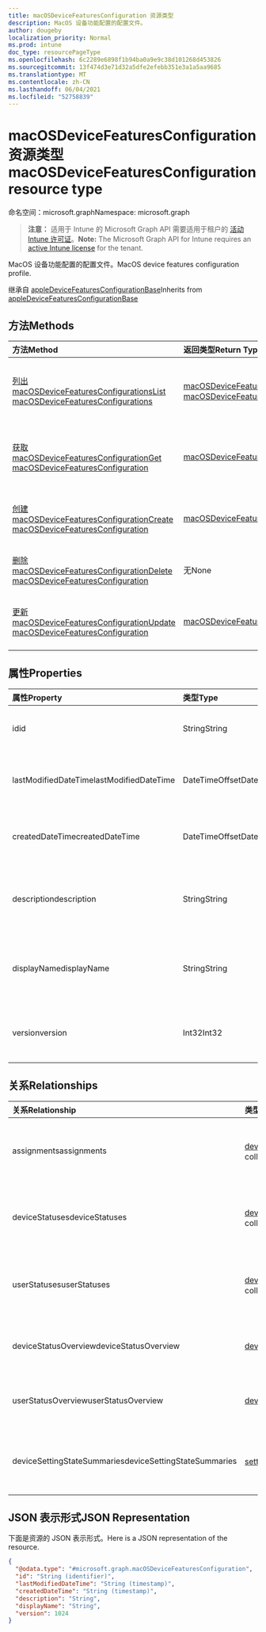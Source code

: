 ```yaml
---
title: macOSDeviceFeaturesConfiguration 资源类型
description: MacOS 设备功能配置的配置文件。
author: dougeby
localization_priority: Normal
ms.prod: intune
doc_type: resourcePageType
ms.openlocfilehash: 6c2289e6898f1b94ba0a9e9c38d101268d453826
ms.sourcegitcommit: 13f474d3e71d32a5dfe2efebb351e3a1a5aa9685
ms.translationtype: MT
ms.contentlocale: zh-CN
ms.lasthandoff: 06/04/2021
ms.locfileid: "52758839"
---
```

# <a name="macosdevicefeaturesconfiguration-resource-type"></a><span data-ttu-id="643b7-103">macOSDeviceFeaturesConfiguration 资源类型</span><span class="sxs-lookup"><span data-stu-id="643b7-103">macOSDeviceFeaturesConfiguration resource type</span></span>

<span data-ttu-id="643b7-104">命名空间：microsoft.graph</span><span class="sxs-lookup"><span data-stu-id="643b7-104">Namespace: microsoft.graph</span></span>

> <span data-ttu-id="643b7-105">**注意：** 适用于 Intune 的 Microsoft Graph API 需要适用于租户的 [活动 Intune 许可证](https://go.microsoft.com/fwlink/?linkid=839381)。</span><span class="sxs-lookup"><span data-stu-id="643b7-105">**Note:** The Microsoft Graph API for Intune requires an [active Intune license](https://go.microsoft.com/fwlink/?linkid=839381) for the tenant.</span></span>

<span data-ttu-id="643b7-106">MacOS 设备功能配置的配置文件。</span><span class="sxs-lookup"><span data-stu-id="643b7-106">MacOS device features configuration profile.</span></span>


<span data-ttu-id="643b7-107">继承自 [appleDeviceFeaturesConfigurationBase](../resources/intune-deviceconfig-appledevicefeaturesconfigurationbase.md)</span><span class="sxs-lookup"><span data-stu-id="643b7-107">Inherits from [appleDeviceFeaturesConfigurationBase](../resources/intune-deviceconfig-appledevicefeaturesconfigurationbase.md)</span></span>

## <a name="methods"></a><span data-ttu-id="643b7-108">方法</span><span class="sxs-lookup"><span data-stu-id="643b7-108">Methods</span></span>
|<span data-ttu-id="643b7-109">方法</span><span class="sxs-lookup"><span data-stu-id="643b7-109">Method</span></span>|<span data-ttu-id="643b7-110">返回类型</span><span class="sxs-lookup"><span data-stu-id="643b7-110">Return Type</span></span>|<span data-ttu-id="643b7-111">说明</span><span class="sxs-lookup"><span data-stu-id="643b7-111">Description</span></span>|
|:---|:---|:---|
|[<span data-ttu-id="643b7-112">列出 macOSDeviceFeaturesConfigurations</span><span class="sxs-lookup"><span data-stu-id="643b7-112">List macOSDeviceFeaturesConfigurations</span></span>](../api/intune-deviceconfig-macosdevicefeaturesconfiguration-list.md)|<span data-ttu-id="643b7-113">[macOSDeviceFeaturesConfiguration](../resources/intune-deviceconfig-macosdevicefeaturesconfiguration.md) 集合</span><span class="sxs-lookup"><span data-stu-id="643b7-113">[macOSDeviceFeaturesConfiguration](../resources/intune-deviceconfig-macosdevicefeaturesconfiguration.md) collection</span></span>|<span data-ttu-id="643b7-114">列出 [macOSDeviceFeaturesConfiguration](../resources/intune-deviceconfig-macosdevicefeaturesconfiguration.md) 对象的属性和关系。</span><span class="sxs-lookup"><span data-stu-id="643b7-114">List properties and relationships of the [macOSDeviceFeaturesConfiguration](../resources/intune-deviceconfig-macosdevicefeaturesconfiguration.md) objects.</span></span>|
|[<span data-ttu-id="643b7-115">获取 macOSDeviceFeaturesConfiguration</span><span class="sxs-lookup"><span data-stu-id="643b7-115">Get macOSDeviceFeaturesConfiguration</span></span>](../api/intune-deviceconfig-macosdevicefeaturesconfiguration-get.md)|[<span data-ttu-id="643b7-116">macOSDeviceFeaturesConfiguration</span><span class="sxs-lookup"><span data-stu-id="643b7-116">macOSDeviceFeaturesConfiguration</span></span>](../resources/intune-deviceconfig-macosdevicefeaturesconfiguration.md)|<span data-ttu-id="643b7-117">读取 [macOSDeviceFeaturesConfiguration](../resources/intune-deviceconfig-macosdevicefeaturesconfiguration.md) 对象的属性和关系。</span><span class="sxs-lookup"><span data-stu-id="643b7-117">Read properties and relationships of the [macOSDeviceFeaturesConfiguration](../resources/intune-deviceconfig-macosdevicefeaturesconfiguration.md) object.</span></span>|
|[<span data-ttu-id="643b7-118">创建 macOSDeviceFeaturesConfiguration</span><span class="sxs-lookup"><span data-stu-id="643b7-118">Create macOSDeviceFeaturesConfiguration</span></span>](../api/intune-deviceconfig-macosdevicefeaturesconfiguration-create.md)|[<span data-ttu-id="643b7-119">macOSDeviceFeaturesConfiguration</span><span class="sxs-lookup"><span data-stu-id="643b7-119">macOSDeviceFeaturesConfiguration</span></span>](../resources/intune-deviceconfig-macosdevicefeaturesconfiguration.md)|<span data-ttu-id="643b7-120">创建新的 [macOSDeviceFeaturesConfiguration](../resources/intune-deviceconfig-macosdevicefeaturesconfiguration.md) 对象。</span><span class="sxs-lookup"><span data-stu-id="643b7-120">Create a new [macOSDeviceFeaturesConfiguration](../resources/intune-deviceconfig-macosdevicefeaturesconfiguration.md) object.</span></span>|
|[<span data-ttu-id="643b7-121">删除 macOSDeviceFeaturesConfiguration</span><span class="sxs-lookup"><span data-stu-id="643b7-121">Delete macOSDeviceFeaturesConfiguration</span></span>](../api/intune-deviceconfig-macosdevicefeaturesconfiguration-delete.md)|<span data-ttu-id="643b7-122">无</span><span class="sxs-lookup"><span data-stu-id="643b7-122">None</span></span>|<span data-ttu-id="643b7-123">删除 [macOSDeviceFeaturesConfiguration](../resources/intune-deviceconfig-macosdevicefeaturesconfiguration.md)。</span><span class="sxs-lookup"><span data-stu-id="643b7-123">Deletes a [macOSDeviceFeaturesConfiguration](../resources/intune-deviceconfig-macosdevicefeaturesconfiguration.md).</span></span>|
|[<span data-ttu-id="643b7-124">更新 macOSDeviceFeaturesConfiguration</span><span class="sxs-lookup"><span data-stu-id="643b7-124">Update macOSDeviceFeaturesConfiguration</span></span>](../api/intune-deviceconfig-macosdevicefeaturesconfiguration-update.md)|[<span data-ttu-id="643b7-125">macOSDeviceFeaturesConfiguration</span><span class="sxs-lookup"><span data-stu-id="643b7-125">macOSDeviceFeaturesConfiguration</span></span>](../resources/intune-deviceconfig-macosdevicefeaturesconfiguration.md)|<span data-ttu-id="643b7-126">更新 [macOSDeviceFeaturesConfiguration](../resources/intune-deviceconfig-macosdevicefeaturesconfiguration.md) 对象的属性。</span><span class="sxs-lookup"><span data-stu-id="643b7-126">Update the properties of a [macOSDeviceFeaturesConfiguration](../resources/intune-deviceconfig-macosdevicefeaturesconfiguration.md) object.</span></span>|

## <a name="properties"></a><span data-ttu-id="643b7-127">属性</span><span class="sxs-lookup"><span data-stu-id="643b7-127">Properties</span></span>
|<span data-ttu-id="643b7-128">属性</span><span class="sxs-lookup"><span data-stu-id="643b7-128">Property</span></span>|<span data-ttu-id="643b7-129">类型</span><span class="sxs-lookup"><span data-stu-id="643b7-129">Type</span></span>|<span data-ttu-id="643b7-130">说明</span><span class="sxs-lookup"><span data-stu-id="643b7-130">Description</span></span>|
|:---|:---|:---|
|<span data-ttu-id="643b7-131">id</span><span class="sxs-lookup"><span data-stu-id="643b7-131">id</span></span>|<span data-ttu-id="643b7-132">String</span><span class="sxs-lookup"><span data-stu-id="643b7-132">String</span></span>|<span data-ttu-id="643b7-133">实体的键。</span><span class="sxs-lookup"><span data-stu-id="643b7-133">Key of the entity.</span></span> <span data-ttu-id="643b7-134">继承自 [deviceConfiguration](../resources/intune-deviceconfig-deviceconfiguration.md)</span><span class="sxs-lookup"><span data-stu-id="643b7-134">Inherited from [deviceConfiguration](../resources/intune-deviceconfig-deviceconfiguration.md)</span></span>|
|<span data-ttu-id="643b7-135">lastModifiedDateTime</span><span class="sxs-lookup"><span data-stu-id="643b7-135">lastModifiedDateTime</span></span>|<span data-ttu-id="643b7-136">DateTimeOffset</span><span class="sxs-lookup"><span data-stu-id="643b7-136">DateTimeOffset</span></span>|<span data-ttu-id="643b7-137">上次修改对象的日期/时间。</span><span class="sxs-lookup"><span data-stu-id="643b7-137">DateTime the object was last modified.</span></span> <span data-ttu-id="643b7-138">继承自 [deviceConfiguration](../resources/intune-deviceconfig-deviceconfiguration.md)</span><span class="sxs-lookup"><span data-stu-id="643b7-138">Inherited from [deviceConfiguration](../resources/intune-deviceconfig-deviceconfiguration.md)</span></span>|
|<span data-ttu-id="643b7-139">createdDateTime</span><span class="sxs-lookup"><span data-stu-id="643b7-139">createdDateTime</span></span>|<span data-ttu-id="643b7-140">DateTimeOffset</span><span class="sxs-lookup"><span data-stu-id="643b7-140">DateTimeOffset</span></span>|<span data-ttu-id="643b7-141">创建对象的日期/时间。</span><span class="sxs-lookup"><span data-stu-id="643b7-141">DateTime the object was created.</span></span> <span data-ttu-id="643b7-142">继承自 [deviceConfiguration](../resources/intune-deviceconfig-deviceconfiguration.md)</span><span class="sxs-lookup"><span data-stu-id="643b7-142">Inherited from [deviceConfiguration](../resources/intune-deviceconfig-deviceconfiguration.md)</span></span>|
|<span data-ttu-id="643b7-143">description</span><span class="sxs-lookup"><span data-stu-id="643b7-143">description</span></span>|<span data-ttu-id="643b7-144">String</span><span class="sxs-lookup"><span data-stu-id="643b7-144">String</span></span>|<span data-ttu-id="643b7-145">管理员提供的设备配置的说明。</span><span class="sxs-lookup"><span data-stu-id="643b7-145">Admin provided description of the Device Configuration.</span></span> <span data-ttu-id="643b7-146">继承自 [deviceConfiguration](../resources/intune-deviceconfig-deviceconfiguration.md)</span><span class="sxs-lookup"><span data-stu-id="643b7-146">Inherited from [deviceConfiguration](../resources/intune-deviceconfig-deviceconfiguration.md)</span></span>|
|<span data-ttu-id="643b7-147">displayName</span><span class="sxs-lookup"><span data-stu-id="643b7-147">displayName</span></span>|<span data-ttu-id="643b7-148">String</span><span class="sxs-lookup"><span data-stu-id="643b7-148">String</span></span>|<span data-ttu-id="643b7-149">管理员提供的设备配置的名称。</span><span class="sxs-lookup"><span data-stu-id="643b7-149">Admin provided name of the device configuration.</span></span> <span data-ttu-id="643b7-150">继承自 [deviceConfiguration](../resources/intune-deviceconfig-deviceconfiguration.md)</span><span class="sxs-lookup"><span data-stu-id="643b7-150">Inherited from [deviceConfiguration](../resources/intune-deviceconfig-deviceconfiguration.md)</span></span>|
|<span data-ttu-id="643b7-151">version</span><span class="sxs-lookup"><span data-stu-id="643b7-151">version</span></span>|<span data-ttu-id="643b7-152">Int32</span><span class="sxs-lookup"><span data-stu-id="643b7-152">Int32</span></span>|<span data-ttu-id="643b7-153">设备配置的版本。</span><span class="sxs-lookup"><span data-stu-id="643b7-153">Version of the device configuration.</span></span> <span data-ttu-id="643b7-154">继承自 [deviceConfiguration](../resources/intune-deviceconfig-deviceconfiguration.md)</span><span class="sxs-lookup"><span data-stu-id="643b7-154">Inherited from [deviceConfiguration](../resources/intune-deviceconfig-deviceconfiguration.md)</span></span>|

## <a name="relationships"></a><span data-ttu-id="643b7-155">关系</span><span class="sxs-lookup"><span data-stu-id="643b7-155">Relationships</span></span>
|<span data-ttu-id="643b7-156">关系</span><span class="sxs-lookup"><span data-stu-id="643b7-156">Relationship</span></span>|<span data-ttu-id="643b7-157">类型</span><span class="sxs-lookup"><span data-stu-id="643b7-157">Type</span></span>|<span data-ttu-id="643b7-158">说明</span><span class="sxs-lookup"><span data-stu-id="643b7-158">Description</span></span>|
|:---|:---|:---|
|<span data-ttu-id="643b7-159">assignments</span><span class="sxs-lookup"><span data-stu-id="643b7-159">assignments</span></span>|<span data-ttu-id="643b7-160">[deviceConfigurationAssignment](../resources/intune-deviceconfig-deviceconfigurationassignment.md) 集合</span><span class="sxs-lookup"><span data-stu-id="643b7-160">[deviceConfigurationAssignment](../resources/intune-deviceconfig-deviceconfigurationassignment.md) collection</span></span>|<span data-ttu-id="643b7-161">设备配置文件的分配列表。</span><span class="sxs-lookup"><span data-stu-id="643b7-161">The list of assignments for the device configuration profile.</span></span> <span data-ttu-id="643b7-162">继承自 [deviceConfiguration](../resources/intune-deviceconfig-deviceconfiguration.md)</span><span class="sxs-lookup"><span data-stu-id="643b7-162">Inherited from [deviceConfiguration](../resources/intune-deviceconfig-deviceconfiguration.md)</span></span>|
|<span data-ttu-id="643b7-163">deviceStatuses</span><span class="sxs-lookup"><span data-stu-id="643b7-163">deviceStatuses</span></span>|<span data-ttu-id="643b7-164">[deviceConfigurationDeviceStatus](../resources/intune-deviceconfig-deviceconfigurationdevicestatus.md) 集合</span><span class="sxs-lookup"><span data-stu-id="643b7-164">[deviceConfigurationDeviceStatus](../resources/intune-deviceconfig-deviceconfigurationdevicestatus.md) collection</span></span>|<span data-ttu-id="643b7-165">按设备的设备配置安装状态。</span><span class="sxs-lookup"><span data-stu-id="643b7-165">Device configuration installation status by device.</span></span> <span data-ttu-id="643b7-166">继承自 [deviceConfiguration](../resources/intune-deviceconfig-deviceconfiguration.md)</span><span class="sxs-lookup"><span data-stu-id="643b7-166">Inherited from [deviceConfiguration](../resources/intune-deviceconfig-deviceconfiguration.md)</span></span>|
|<span data-ttu-id="643b7-167">userStatuses</span><span class="sxs-lookup"><span data-stu-id="643b7-167">userStatuses</span></span>|<span data-ttu-id="643b7-168">[deviceConfigurationUserStatus](../resources/intune-deviceconfig-deviceconfigurationuserstatus.md) 集合</span><span class="sxs-lookup"><span data-stu-id="643b7-168">[deviceConfigurationUserStatus](../resources/intune-deviceconfig-deviceconfigurationuserstatus.md) collection</span></span>|<span data-ttu-id="643b7-169">用户的设备配置安装状态。</span><span class="sxs-lookup"><span data-stu-id="643b7-169">Device configuration installation status by user.</span></span> <span data-ttu-id="643b7-170">继承自 [deviceConfiguration](../resources/intune-deviceconfig-deviceconfiguration.md)</span><span class="sxs-lookup"><span data-stu-id="643b7-170">Inherited from [deviceConfiguration](../resources/intune-deviceconfig-deviceconfiguration.md)</span></span>|
|<span data-ttu-id="643b7-171">deviceStatusOverview</span><span class="sxs-lookup"><span data-stu-id="643b7-171">deviceStatusOverview</span></span>|[<span data-ttu-id="643b7-172">deviceConfigurationDeviceOverview</span><span class="sxs-lookup"><span data-stu-id="643b7-172">deviceConfigurationDeviceOverview</span></span>](../resources/intune-deviceconfig-deviceconfigurationdeviceoverview.md)|<span data-ttu-id="643b7-173">设备配置设备状态概述 继承自 [deviceConfiguration](../resources/intune-deviceconfig-deviceconfiguration.md)</span><span class="sxs-lookup"><span data-stu-id="643b7-173">Device Configuration devices status overview Inherited from [deviceConfiguration](../resources/intune-deviceconfig-deviceconfiguration.md)</span></span>|
|<span data-ttu-id="643b7-174">userStatusOverview</span><span class="sxs-lookup"><span data-stu-id="643b7-174">userStatusOverview</span></span>|[<span data-ttu-id="643b7-175">deviceConfigurationUserOverview</span><span class="sxs-lookup"><span data-stu-id="643b7-175">deviceConfigurationUserOverview</span></span>](../resources/intune-deviceconfig-deviceconfigurationuseroverview.md)|<span data-ttu-id="643b7-176">设备配置用户状态概述 继承自 [deviceConfiguration](../resources/intune-deviceconfig-deviceconfiguration.md)</span><span class="sxs-lookup"><span data-stu-id="643b7-176">Device Configuration users status overview Inherited from [deviceConfiguration](../resources/intune-deviceconfig-deviceconfiguration.md)</span></span>|
|<span data-ttu-id="643b7-177">deviceSettingStateSummaries</span><span class="sxs-lookup"><span data-stu-id="643b7-177">deviceSettingStateSummaries</span></span>|<span data-ttu-id="643b7-178">[settingStateDeviceSummary](../resources/intune-deviceconfig-settingstatedevicesummary.md) 集合</span><span class="sxs-lookup"><span data-stu-id="643b7-178">[settingStateDeviceSummary](../resources/intune-deviceconfig-settingstatedevicesummary.md) collection</span></span>|<span data-ttu-id="643b7-179">设备配置设置状态设备摘要 继承自 [deviceConfiguration](../resources/intune-deviceconfig-deviceconfiguration.md)</span><span class="sxs-lookup"><span data-stu-id="643b7-179">Device Configuration Setting State Device Summary Inherited from [deviceConfiguration](../resources/intune-deviceconfig-deviceconfiguration.md)</span></span>|

## <a name="json-representation"></a><span data-ttu-id="643b7-180">JSON 表示形式</span><span class="sxs-lookup"><span data-stu-id="643b7-180">JSON Representation</span></span>
<span data-ttu-id="643b7-181">下面是资源的 JSON 表示形式。</span><span class="sxs-lookup"><span data-stu-id="643b7-181">Here is a JSON representation of the resource.</span></span>
<!-- {
  "blockType": "resource",
  "keyProperty": "id",
  "@odata.type": "microsoft.graph.macOSDeviceFeaturesConfiguration"
}
-->
``` json
{
  "@odata.type": "#microsoft.graph.macOSDeviceFeaturesConfiguration",
  "id": "String (identifier)",
  "lastModifiedDateTime": "String (timestamp)",
  "createdDateTime": "String (timestamp)",
  "description": "String",
  "displayName": "String",
  "version": 1024
}
```




